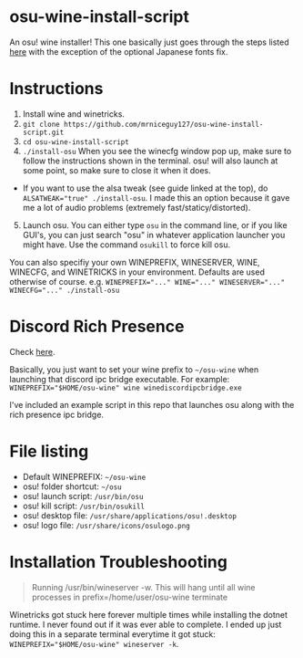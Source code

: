 # osu-wine-install-script

An osu! wine installer! This one basically just goes through the steps listed [here](https://osu.ppy.sh/community/forums/topics/367783) with the exception of the optional Japanese fonts fix.

# Instructions

1. Install wine and winetricks.
2. `git clone https://github.com/mrniceguy127/osu-wine-install-script.git`
3. `cd osu-wine-install-script`
4. `./install-osu` When you see the winecfg window pop up, make sure to follow the instructions shown in the terminal. osu! will also launch at some point, so make sure to close it when it does.
  * If you want to use the alsa tweak (see guide linked at the top), do `ALSATWEAK="true" ./install-osu`. I made this an option because it gave me a lot of audio problems (extremely fast/staticy/distorted).
5. Launch osu. You can either type `osu` in the command line, or if you like GUI's, you can just search "osu" in whatever application launcher you might have. Use the command `osukill` to force kill osu.

You can also specifiy your own WINEPREFIX, WINESERVER, WINE, WINECFG, and WINETRICKS in your environment. Defaults are used otherwise of course. e.g. `WINEPREFIX="..." WINE="..." WINESERVER="..." WINECFG="..." ./install-osu`

# Discord Rich Presence

Check [here](https://osu.ppy.sh/community/forums/topics/1005264?start=7313104).

Basically, you just want to set your wine prefix to `~/osu-wine` when launching that discord ipc bridge executable. For example: `WINEPREFIX="$HOME/osu-wine" wine winediscordipcbridge.exe `

I've included an example script in this repo that launches osu along with the rich presence ipc bridge.

# File listing

- Default WINEPREFIX: `~/osu-wine`
- osu! folder shortcut: `~/osu`
- osu! launch script: `/usr/bin/osu`
- osu! kill script: `/usr/bin/osukill`
- osu! desktop file: `/usr/share/applications/osu!.desktop`
- osu! logo file: `/usr/share/icons/osulogo.png`


# Installation Troubleshooting

> Running /usr/bin/wineserver -w. This will hang until all wine processes in prefix=/home/user/osu-wine terminate

Winetricks got stuck here forever multiple times while installing the dotnet runtime. I never found out if it was ever able to complete. I ended up just doing this in a separate terminal everytime it got stuck: `WINEPREFIX="$HOME/osu-wine" wineserver -k`.
